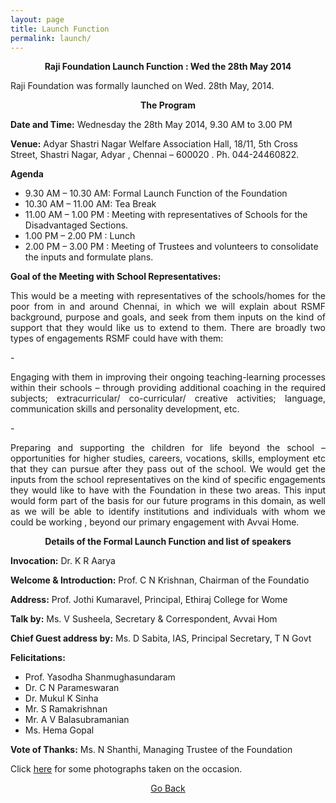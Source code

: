 ```yaml
---
layout: page
title: Launch Function
permalink: launch/
---
```


<p style="text-align: center;"><strong>Raji Foundation Launch Function : Wed the 28th May 2014</strong></p>

Raji Foundation was formally launched on Wed. 28th May, 2014.

<p style="text-align: center;"><strong>The Program</strong></p>

**Date and Time:** Wednesday the 28th May 2014, 9.30 AM  to 3.00 PM

**Venue:** Adyar Shastri Nagar Welfare Association Hall, 18/11, 5th Cross Street, Shastri Nagar, Adyar , Chennai – 600020 . Ph. 044-24460822.

**Agenda**

- 9.30 AM – 10.30 AM: Formal Launch Function of the Foundation
- 10.30 AM – 11.00 AM: Tea Break
- 11.00 AM – 1.00 PM : Meeting with representatives of Schools for the Disadvantaged Sections.
- 1.00 PM – 2.00 PM : Lunch
- 2.00 PM – 3.00 PM : Meeting of Trustees and volunteers to consolidate the inputs and formulate plans.

**Goal of the Meeting with School Representatives:**

<p style="text-align:justify; text-justify: inter-word">This would be a meeting with representatives of the schools/homes for the poor from in and around Chennai, in which we will explain about RSMF background, purpose and goals, and seek from them inputs on the kind of support that they would like us to extend to them. There are broadly two types of engagements RSMF could have with them:</p>
 - <p style="text-align:justify; text-justify: inter-word">Engaging with them in improving their ongoing teaching-learning processes within their schools – through providing additional coaching in the required subjects; extracurricular/ co-curricular/ creative activities; language, communication skills and personality development, etc.</p>
 - <p style="text-align:justify; text-justify: inter-word">Preparing and supporting the children for life beyond the school – opportunities for higher studies, careers, vocations, skills, employment etc that they can pursue after they pass out of the school. We would get the inputs from the school representatives on the kind of specific engagements they would like to have with the Foundation in these two areas. This input would form part of the basis for our future programs in this domain, as well as we will be able to identify institutions and individuals with whom we could be working , beyond our primary engagement with Avvai Home.</p>


<p style="text-align: center;"><strong>Details of the Formal Launch Function and list of speakers</strong></p>


**Invocation:** Dr. K R Aarya

**Welcome & Introduction:** Prof. C N Krishnan, Chairman of the Foundatio

**Address:** Prof. Jothi Kumaravel, Principal, Ethiraj College for Wome

**Talk by:** Ms. V Susheela, Secretary & Correspondent, Avvai Hom

**Chief Guest address by:** Ms. D Sabita, IAS, Principal Secretary, T N Govt

**Felicitations:**

 - Prof. Yasodha Shanmughasundaram
 - Dr. C N Parameswaran
 - Dr. Mukul K Sinha
 - Mr. S Ramakrishnan
 - Mr. A V Balasubramanian
 - Ms. Hema Gopal


<p><strong>Vote of Thanks:</strong> Ms. N Shanthi, Managing Trustee of the Foundation</p>

Click <a style="text-decoration: underline" href="http://rajifoundation.in/launch-gallery/">here</a> for some photographs taken on the occasion.


<p style="text-align: center;"><a href="#" onClick="history.go(-1)">Go Back</a></p>

